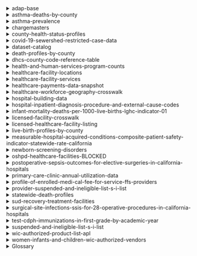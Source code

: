 <details>
<summary>adap-base</summary>

TBD
</details>

<details>
<summary>asthma-deaths-by-county</summary>

TBD
</details>

<details>
<summary>asthma-prevalence</summary>

TBD
</details>

<details>
<summary>chargemasters</summary>

TBD
</details>

<details>
<summary>county-health-status-profiles</summary>

TBD
</details>

<details>
<summary>covid-19-sewershed-restricted-case-data</summary>

TBD
</details>

<details>
<summary>dataset-catalog</summary>

The dataset-catalog directory includes code to download and import the data. The dataset-catalog-www will
vend it in a simple application. There is a lot of data here but not of it is ... accurate or perhaps up-to-date. There are some datasets in this dataset that are missing web pages or do not seem to exist now. It is, thougn, not very clear.
</details>

<details>
<summary>death-profiles-by-county</summary>

TBD
</details>

<details>
<summary>dhcs-county-code-reference-table</summary>

TBD
</details>

<details>
<summary>health-and-human-services-program-counts</summary>

TBD
</details>

<details>
<summary>healthcare-facility-locations</summary>

See https://data.chhs.ca.gov/dataset/healthcare-facility-locations

https://www.cdph.ca.gov/Programs/CHCQ/LCP/Pages/HealthCareFacilities.aspx.
</details>

<details>
<summary>healthcare-facility-services</summary>

TBD
</details>

<details>
<summary>healthcare-payments-data-snapshot</summary>

TBD
</details>

<details>
<summary>healthcare-workforce-geography-crosswalk</summary>

TBD
</details>

<details>
<summary>hospital-building-data</summary>

Contains construction information for the buildings, includes number of stories, and
building code in effect when built. Includes a "perm_id" assigned as "Facility number
per Facilities Development Division". Will this match up with the "facid" fields in other
datasets? We will see.
</details>

<details>
<summary>hospital-inpatient-diagnosis-procedure-and-external-cause-codes</summary>

TBD
</details>

<details>
<summary>infant-mortality-deaths-per-1000-live-births-lghc-indicator-01</summary>

TBD
</details>

<details>
<summary>licensed-facility-crosswalk</summary>

TBD
</details>

<details>
<summary>licensed-healthcare-facility-listing</summary>

TBD
</details>

<details>
<summary>live-birth-profiles-by-county</summary>

TBD
</details>

<details>
<summary>measurable-hospital-acquired-conditions-composite-patient-safety-indicator-statewide-rate-california</summary>

TBD
</details>

<details>
<summary>newborn-screening-disorders</summary>

TBD
</details>

<details>
<summary>oshpd-healthcare-facilities-BLOCKED</summary>

This dataset is marked on the CalHHS Open Data Portal as blocked. No idea why.
</details>

<details>
<summary>postoperative-sepsis-outcomes-for-elective-surgeries-in-california-hospitals</summary>

TBD
</details>

<details>
<summary>primary-care-clinic-annual-utilization-data</summary>

TBD
</details>

<details>
<summary>profile-of-enrolled-medi-cal-fee-for-service-ffs-providers</summary>

TBD
</details>

<details>
<summary>provider-suspended-and-ineligible-list-s-i-list</summary>

TBD
</details>

<details>
<summary>statewide-death-profiles</summary>

Causes thereof.
</details>

<details>
<summary>sud-recovery-treatment-facilities</summary>

TBD
</details>

<details>
<summary>surgical-site-infections-ssis-for-28-operative-procedures-in-california-hospitals</summary>

There could also be something interesting here:

https://www.cdph.ca.gov/Programs/CHCQ/HAI/Pages/AnnualHAIReports.aspx
</details>

<details>
<summary>test-cdph-immunizations-in-first-grade-by-academic-year</summary>

TBD
</details>

<details>
<summary>suspended-and-ineligible-list-s-i-list</summary>

TBD
</details>

<details>
<summary>wic-authorized-product-list-apl</summary>

TBD
</details>

<details>
<summary>women-infants-and-children-wic-authorized-vendors</summary>

TBD
</details>

<details>
<summary>Glossary</summary>

* ACA - Affordable Care Act
* ADAP - AIDS Drug Assistance Program
* CalFresh
* CalWORKs
* CPS - Child Protective Services
* DDS 
* Family PACT
* HAI - Hospital-Acquired Infection
* IHSS
* Medicaid
* Medi-Cal
* OSHPDID - A unique number established by the Department of Health Care Access and Information (HCAI) for identifying facilities and used in the Licensed Facility Information System (LFIS).
* SIR - Standardized Infection Ratio
* SMR - Standardized Mortality Ratio
* SPC - Structural Performance Category (in re buildings)
* SNAP
* SUD - Substance-Use Disorder
* TANF - Temporary Assistance for Needy Families
* WIC

